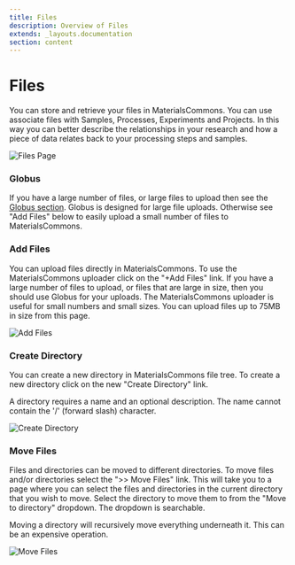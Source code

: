 ```yaml
---
title: Files
description: Overview of Files
extends: _layouts.documentation
section: content
---
```


# Files
You can store and retrieve your files in MaterialsCommons. You can use associate files with Samples, Processes, Experiments
and Projects. In this way you can better describe the relationships in your research and how a piece of data relates
back to your processing steps and samples.

![Files Page](/assets/img/files.png)

### Globus
If you have a large number of files, or large files to upload then see the [Globus section](../globus). Globus
is designed for large file uploads. Otherwise see "Add Files" below to easily upload a small number of files to
MaterialsCommons.

### Add Files
You can upload files directly in MaterialsCommons. To use the MaterialsCommons uploader click on the "+Add Files" link.
If you have a large number of files to upload, or files that are
large in size, then you should use Globus for your uploads. The MaterialsCommons uploader is useful for small numbers
and small sizes. You can upload files up to 75MB in size from this page.

![Add Files](/assets/img/upload-files.png)

### Create Directory
You can create a new directory in MaterialsCommons file tree. To create a new directory click on the new
"Create Directory" link.

A directory requires a name and an optional description. The name cannot contain the '/' (forward slash) character.

![Create Directory](/assets/img/files/create-directory.png)

### Move Files
Files and directories can be moved to different directories. To move files and/or directories select the 
">> Move Files" link. This will take you to a page where you can select the files and directories in the current
directory that you wish to move. Select the directory to move them to from the "Move to directory" dropdown. The
dropdown is searchable.

Moving a directory will recursively move everything underneath it. This can be an expensive operation.

![Move Files](/assets/img/files/move-files.png)
